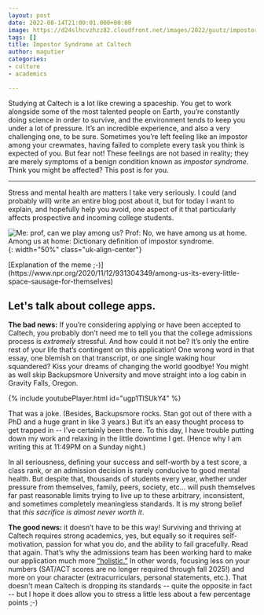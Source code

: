 ```yaml
---
layout: post
date: 2022-08-14T21:00:01.000+00:00
image: https://d24slhcvzhzz82.cloudfront.net/images/2022/guutz/impostor_title.png
tags: []
title: Impostor Syndrome at Caltech
author: magutier
categories:
- culture
- academics

---
```

Studying at Caltech is a lot like crewing a spaceship. You get to work alongside some of the most talented people on Earth, you’re constantly doing science in order to survive, and the environment tends to keep you under a lot of pressure. It’s an incredible experience, and also a very challenging one, to be sure. Sometimes you’re left feeling like an impostor among your crewmates, having failed to complete every task you think is expected of you. But fear not! These feelings are not based in reality; they are merely symptoms of a benign condition known as _impostor syndrome_. Think you might be affected? This post is for you. 

***

Stress and mental health are matters I take very seriously. I could (and probably will) write an entire blog post about it, but for today I want to explain, and hopefully help you avoid, one aspect of it that particularly affects prospective and incoming college students.

![Me: prof, can we play among us? Prof: No, we have among us at home. Among us at home: Dictionary definition of impostor syndrome.](https://d24slhcvzhzz82.cloudfront.net/images/2022/guutz/impostor_meme.png){: width="50%" class="uk-align-center"}

<p class="uk-text-center" markdown=1>[Explanation of the meme ;-)](https://www.npr.org/2020/11/12/931304349/among-us-its-every-little-space-sausage-for-themselves)</p>

## Let's talk about college apps.

**The bad news:** If you’re considering applying or have been accepted to Caltech, you probably don’t need me to tell you that the college admissions process is _extremely_ stressful. And how could it not be? It’s only the entire rest of your life that’s contingent on this application! One wrong word in that essay, one blemish on that transcript, or one single waking hour squandered? Kiss your dreams of changing the world goodbye! You might as well skip Backupsmore University and move straight into a log cabin in Gravity Falls, Oregon.

{% include youtubePlayer.html id="ugp1TlSUkY4" %}

That was a joke. (Besides, Backupsmore rocks. Stan got out of there with a PhD and a huge grant in like 3 years.) But it’s an easy thought process to get trapped in -- I’ve certainly been there. To this day, I have trouble putting down my work and relaxing in the little downtime I get. (Hence why I am writing this at 11:49PM on a Sunday night.)

In all seriousness, defining your success and self-worth by a test score, a class rank, or an admission decision is rarely conducive to good mental health. But despite that, thousands of students every year, whether under pressure from themselves, family, peers, society, etc… will push themselves far past reasonable limits trying to live up to these arbitrary, inconsistent, and sometimes completely meaningless standards. It is my strong belief that _this sacrifice is almost never worth it_.

**The good news:** it doesn’t have to be this way! Surviving and thriving at Caltech requires strong academics, yes, but equally so it requires self-motivation, passion for what you do, and the ability to fail gracefully. Read that again. That’s why the admissions team has been working hard to make our application much more [“holistic.”](https://www.admissions.caltech.edu/apply/what-we-look-for/how-we-review) In other words, focusing less on your numbers (SAT/ACT scores are no longer required through fall 2025!) and more on your character (extracurriculars, personal statements, etc.). That doesn't mean Caltech is dropping its standards -- quite the opposite in fact -- but I hope it does allow you to stress a little less about a few percentage points ;-)